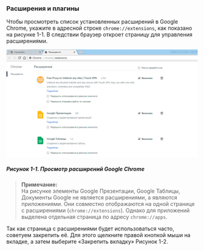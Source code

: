 ### Расширения и плагины

Чтобы просмотреть список установленных расширений в Google Chrome, укажите в адресной строке `chrome://extensions`, как показано на рисунке 1-1. В следствии браузер откроет страницу для управления расширениями.

![Рисунок 1-1. Просмотр расширений Google Chrome](/assets/figure-1-1.png)

##### Рисунок 1-1. _Просмотр расширений Google Chrome_

> **Примечание:**  
> На рисунке элементы Google Презентации, Google Таблицы, Документы Google не является расширениями, а являются приложениями. Они совместно отображаются на одной странице с расширениями \(`chrome://extensions`\). Однако для приложений выделена отдельная страница по адресу `chrome://apps`.

Так как страница с расширениями будет использоваться часто, советуем закрепить её. Для этого щелкните правой кнопкой мыши на вкладке, а затем выберите «Закрепить вкладку» Рисунок 1-2.

